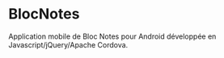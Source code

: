 # BlocNotes
Application mobile de Bloc Notes pour Android développée en Javascript/jQuery/Apache Cordova.
